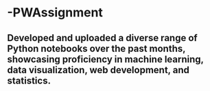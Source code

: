 # -PWAssignment
## Developed and uploaded a diverse range of Python notebooks over the past months, showcasing proficiency in machine learning, data visualization, web development, and statistics.

